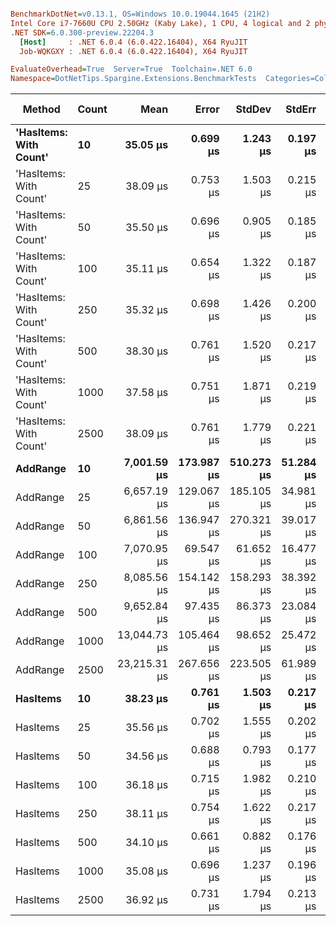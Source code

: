 ``` ini

BenchmarkDotNet=v0.13.1, OS=Windows 10.0.19044.1645 (21H2)
Intel Core i7-7660U CPU 2.50GHz (Kaby Lake), 1 CPU, 4 logical and 2 physical cores
.NET SDK=6.0.300-preview.22204.3
  [Host]     : .NET 6.0.4 (6.0.422.16404), X64 RyuJIT
  Job-WQKGXY : .NET 6.0.4 (6.0.422.16404), X64 RyuJIT

EvaluateOverhead=True  Server=True  Toolchain=.NET 6.0  
Namespace=DotNetTips.Spargine.Extensions.BenchmarkTests  Categories=Collections  

```
|                 Method | Count |         Mean |      Error |     StdDev |    StdErr |       Median |          Min |           Q1 |           Q3 |          Max |      Op/s | CI99.9% Margin | Iterations | Kurtosis | MValue | Skewness | Rank | LogicalGroup | Baseline | Code Size |    Gen 0 |    Gen 1 |    Gen 2 | Allocated |
|----------------------- |------ |-------------:|-----------:|-----------:|----------:|-------------:|-------------:|-------------:|-------------:|-------------:|----------:|---------------:|-----------:|---------:|-------:|---------:|-----:|------------- |--------- |----------:|---------:|---------:|---------:|----------:|
| **&#39;HasItems: With Count&#39;** |    **10** |     **35.05 μs** |   **0.699 μs** |   **1.243 μs** |  **0.197 μs** |     **34.87 μs** |     **33.52 μs** |     **33.93 μs** |     **36.06 μs** |     **38.60 μs** | **28,532.84** |      **0.6995 μs** |      **40.00** |    **2.733** |  **2.667** |   **0.6838** |    **1** |            ***** |       **No** |      **0 KB** |   **6.9580** |   **0.2441** |        **-** |     **64 KB** |
| &#39;HasItems: With Count&#39; |    25 |     38.09 μs |   0.753 μs |   1.503 μs |  0.215 μs |     38.46 μs |     33.76 μs |     37.59 μs |     39.16 μs |     40.24 μs | 26,254.48 |      0.7526 μs |      49.00 |    3.767 |  2.286 |  -1.1348 |    3 |            * |       No |      0 KB |   6.8970 |   0.2441 |        - |     64 KB |
| &#39;HasItems: With Count&#39; |    50 |     35.50 μs |   0.696 μs |   0.905 μs |  0.185 μs |     35.63 μs |     33.83 μs |     34.73 μs |     36.04 μs |     37.06 μs | 28,172.00 |      0.6956 μs |      24.00 |    1.741 |  2.000 |   0.0274 |    1 |            * |       No |      0 KB |   6.8970 |   0.3052 |        - |     64 KB |
| &#39;HasItems: With Count&#39; |   100 |     35.11 μs |   0.654 μs |   1.322 μs |  0.187 μs |     34.95 μs |     33.19 μs |     34.04 μs |     35.82 μs |     38.49 μs | 28,485.96 |      0.6544 μs |      50.00 |    2.594 |  2.000 |   0.6600 |    1 |            * |       No |      0 KB |   7.0190 |   0.3052 |        - |     64 KB |
| &#39;HasItems: With Count&#39; |   250 |     35.32 μs |   0.698 μs |   1.426 μs |  0.200 μs |     35.17 μs |     33.46 μs |     34.05 μs |     36.24 μs |     38.78 μs | 28,308.72 |      0.6983 μs |      51.00 |    2.520 |  2.000 |   0.6224 |    1 |            * |       No |      0 KB |   6.9580 |   0.3052 |        - |     64 KB |
| &#39;HasItems: With Count&#39; |   500 |     38.30 μs |   0.761 μs |   1.520 μs |  0.217 μs |     38.60 μs |     33.62 μs |     38.10 μs |     39.06 μs |     40.03 μs | 26,109.28 |      0.7611 μs |      49.00 |    5.844 |  2.000 |  -1.8183 |    3 |            * |       No |      0 KB |   6.8970 |   0.2441 |        - |     64 KB |
| &#39;HasItems: With Count&#39; |  1000 |     37.58 μs |   0.751 μs |   1.871 μs |  0.219 μs |     38.35 μs |     33.16 μs |     36.88 μs |     38.81 μs |     40.00 μs | 26,613.03 |      0.7512 μs |      73.00 |    2.850 |  2.217 |  -1.0511 |    3 |            * |       No |      0 KB |   6.9580 |   0.2441 |        - |     64 KB |
| &#39;HasItems: With Count&#39; |  2500 |     38.09 μs |   0.761 μs |   1.779 μs |  0.221 μs |     38.57 μs |     33.44 μs |     37.99 μs |     39.22 μs |     41.04 μs | 26,253.68 |      0.7613 μs |      65.00 |    3.472 |  2.065 |  -1.1169 |    3 |            * |       No |      0 KB |   6.8970 |   0.2441 |        - |     64 KB |
|               **AddRange** |    **10** |  **7,001.59 μs** | **173.987 μs** | **510.273 μs** | **51.284 μs** |  **6,891.90 μs** |  **6,343.43 μs** |  **6,543.71 μs** |  **7,385.61 μs** |  **8,369.75 μs** |    **142.82** |    **173.9869 μs** |      **99.00** |    **2.359** |  **2.421** |   **0.6646** |    **5** |            ***** |       **No** |      **1 KB** |  **93.7500** |  **78.1250** |  **78.1250** |  **2,960 KB** |
|               AddRange |    25 |  6,657.19 μs | 129.067 μs | 185.105 μs | 34.981 μs |  6,584.31 μs |  6,395.62 μs |  6,497.05 μs |  6,809.38 μs |  6,996.12 μs |    150.21 |    129.0674 μs |      28.00 |    1.652 |  2.933 |   0.3852 |    4 |            * |       No |      1 KB | 109.3750 | 101.5625 | 101.5625 |  2,957 KB |
|               AddRange |    50 |  6,861.56 μs | 136.947 μs | 270.321 μs | 39.017 μs |  6,735.10 μs |  6,555.16 μs |  6,671.85 μs |  7,060.05 μs |  7,739.66 μs |    145.74 |    136.9473 μs |      48.00 |    3.760 |  2.588 |   1.2402 |    5 |            * |       No |      1 KB | 117.1875 | 109.3750 | 101.5625 |  2,961 KB |
|               AddRange |   100 |  7,070.95 μs |  69.547 μs |  61.652 μs | 16.477 μs |  7,071.57 μs |  6,981.40 μs |  7,023.45 μs |  7,109.60 μs |  7,197.20 μs |    141.42 |     69.5469 μs |      14.00 |    2.078 |  2.000 |   0.2516 |    5 |            * |       No |      1 KB | 109.3750 | 101.5625 | 101.5625 |  2,965 KB |
|               AddRange |   250 |  8,085.56 μs | 154.142 μs | 158.293 μs | 38.392 μs |  8,068.40 μs |  7,885.38 μs |  7,937.82 μs |  8,200.44 μs |  8,395.61 μs |    123.68 |    154.1423 μs |      17.00 |    2.021 |  2.000 |   0.4965 |    6 |            * |       No |      1 KB | 156.2500 | 125.0000 |  93.7500 |  2,971 KB |
|               AddRange |   500 |  9,652.84 μs |  97.435 μs |  86.373 μs | 23.084 μs |  9,647.38 μs |  9,544.49 μs |  9,576.67 μs |  9,693.59 μs |  9,820.87 μs |    103.60 |     97.4346 μs |      14.00 |    1.914 |  2.000 |   0.4579 |    7 |            * |       No |      1 KB |  93.7500 |  93.7500 |  93.7500 |  2,986 KB |
|               AddRange |  1000 | 13,044.73 μs | 105.464 μs |  98.652 μs | 25.472 μs | 13,046.55 μs | 12,853.23 μs | 12,974.64 μs | 13,117.78 μs | 13,221.87 μs |     76.66 |    105.4645 μs |      15.00 |    2.046 |  2.000 |  -0.0958 |    8 |            * |       No |      1 KB |  93.7500 |  93.7500 |  93.7500 |  3,012 KB |
|               AddRange |  2500 | 23,215.31 μs | 267.656 μs | 223.505 μs | 61.989 μs | 23,228.57 μs | 22,908.94 μs | 23,069.33 μs | 23,353.10 μs | 23,679.67 μs |     43.08 |    267.6558 μs |      13.00 |    2.159 |  2.000 |   0.2988 |    9 |            * |       No |      1 KB |  62.5000 |  62.5000 |  62.5000 |  3,094 KB |
|               **HasItems** |    **10** |     **38.23 μs** |   **0.761 μs** |   **1.503 μs** |  **0.217 μs** |     **38.59 μs** |     **34.04 μs** |     **37.76 μs** |     **39.26 μs** |     **40.27 μs** | **26,154.18** |      **0.7614 μs** |      **48.00** |    **4.414** |  **2.111** |  **-1.4445** |    **3** |            ***** |       **No** |      **0 KB** |   **6.8970** |   **0.2441** |        **-** |     **64 KB** |
|               HasItems |    25 |     35.56 μs |   0.702 μs |   1.555 μs |  0.202 μs |     35.27 μs |     33.56 μs |     34.28 μs |     36.39 μs |     39.54 μs | 28,124.32 |      0.7018 μs |      59.00 |    2.569 |  2.800 |   0.7360 |    1 |            * |       No |      0 KB |   7.0190 |   0.4272 |        - |     64 KB |
|               HasItems |    50 |     34.56 μs |   0.688 μs |   0.793 μs |  0.177 μs |     34.28 μs |     33.63 μs |     33.96 μs |     35.33 μs |     36.31 μs | 28,937.27 |      0.6883 μs |      20.00 |    1.949 |  2.000 |   0.6369 |    1 |            * |       No |      0 KB |   6.9580 |   0.3052 |        - |     64 KB |
|               HasItems |   100 |     36.18 μs |   0.715 μs |   1.982 μs |  0.210 μs |     35.51 μs |     33.71 μs |     34.40 μs |     37.63 μs |     40.29 μs | 27,643.07 |      0.7153 μs |      89.00 |    2.164 |  2.516 |   0.6420 |    1 |            * |       No |      0 KB |   7.0190 |   0.3052 |        - |     64 KB |
|               HasItems |   250 |     38.11 μs |   0.754 μs |   1.622 μs |  0.217 μs |     38.58 μs |     33.67 μs |     37.68 μs |     39.05 μs |     40.57 μs | 26,239.07 |      0.7536 μs |      56.00 |    4.228 |  2.000 |  -1.3470 |    3 |            * |       No |      0 KB |   6.8970 |   0.2441 |        - |     64 KB |
|               HasItems |   500 |     34.10 μs |   0.661 μs |   0.882 μs |  0.176 μs |     33.70 μs |     33.23 μs |     33.49 μs |     34.73 μs |     36.64 μs | 29,323.96 |      0.6607 μs |      25.00 |    3.583 |  2.000 |   1.1767 |    1 |            * |       No |      0 KB |   6.8970 |   0.2441 |        - |     64 KB |
|               HasItems |  1000 |     35.08 μs |   0.696 μs |   1.237 μs |  0.196 μs |     34.84 μs |     33.36 μs |     34.07 μs |     36.01 μs |     37.86 μs | 28,507.36 |      0.6958 μs |      40.00 |    2.142 |  2.471 |   0.5826 |    1 |            * |       No |      0 KB |   7.0190 |   0.3662 |        - |     64 KB |
|               HasItems |  2500 |     36.92 μs |   0.731 μs |   1.794 μs |  0.213 μs |     37.55 μs |     32.24 μs |     36.56 μs |     38.15 μs |     39.14 μs | 27,085.72 |      0.7314 μs |      71.00 |    3.535 |  2.000 |  -1.2770 |    2 |            * |       No |      0 KB |   6.8970 |   0.3052 |        - |     64 KB |
